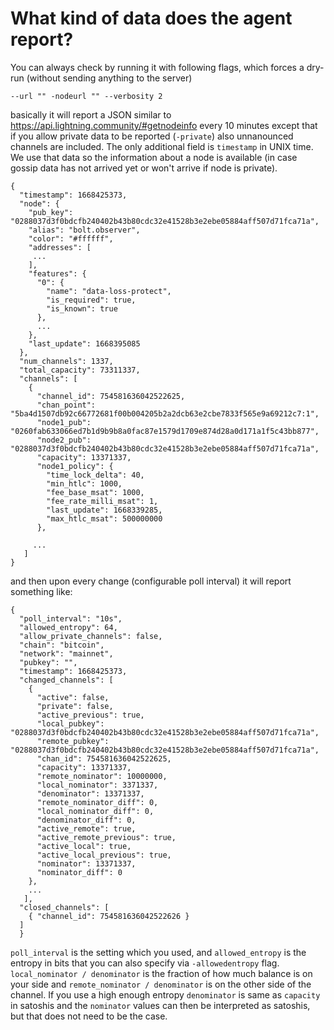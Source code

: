 # What kind of data does the agent report?

You can always check by running it with following flags, which forces a dry-run (without sending anything to the server)

```
--url "" -nodeurl "" --verbosity 2
```

basically it will report a JSON similar to https://api.lightning.community/#getnodeinfo every 10 minutes except that if you allow private data to be reported (`-private`) also unnanounced channels are included. The only additional
field is `timestamp` in UNIX time. We use that data so the information about a node is available (in case gossip data has not arrived yet or won't arrive if node is private).

```
{
  "timestamp": 1668425373,
  "node": {
    "pub_key": "0288037d3f0bdcfb240402b43b80cdc32e41528b3e2ebe05884aff507d71fca71a",
    "alias": "bolt.observer",
    "color": "#ffffff",
    "addresses": [
     ...
    ],
    "features": {
      "0": {
        "name": "data-loss-protect",
        "is_required": true,
        "is_known": true
      },
      ...
    },
    "last_update": 1668395085
  },
  "num_channels": 1337,
  "total_capacity": 73311337,
  "channels": [
    {
      "channel_id": 754581636042522625,
      "chan_point": "5ba4d1507db92c66772681f00b004205b2a2dcb63e2cbe7833f565e9a69212c7:1",
      "node1_pub": "0260fab633066ed7b1d9b9b8a0fac87e1579d1709e874d28a0d171a1f5c43bb877",
      "node2_pub": "0288037d3f0bdcfb240402b43b80cdc32e41528b3e2ebe05884aff507d71fca71a",
      "capacity": 13371337,
      "node1_policy": {
        "time_lock_delta": 40,
        "min_htlc": 1000,
        "fee_base_msat": 1000,
        "fee_rate_milli_msat": 1,
        "last_update": 1668339285,
        "max_htlc_msat": 500000000
      },

     ...
   ]
}
```

and then upon every change (configurable poll interval) it will report something like:

```
{
  "poll_interval": "10s",
  "allowed_entropy": 64,
  "allow_private_channels": false,
  "chain": "bitcoin",
  "network": "mainnet",
  "pubkey": "",
  "timestamp": 1668425373,
  "changed_channels": [
    {
      "active": false,
      "private": false,
      "active_previous": true,
      "local_pubkey": "0288037d3f0bdcfb240402b43b80cdc32e41528b3e2ebe05884aff507d71fca71a",
      "remote_pubkey": "0288037d3f0bdcfb240402b43b80cdc32e41528b3e2ebe05884aff507d71fca71a",
      "chan_id": 754581636042522625,
      "capacity": 13371337,
      "remote_nominator": 10000000,
      "local_nominator": 3371337,
      "denominator": 13371337,
      "remote_nominator_diff": 0,
      "local_nominator_diff": 0,
      "denominator_diff": 0,
      "active_remote": true,
      "active_remote_previous": true,
      "active_local": true,
      "active_local_previous": true,
      "nominator": 13371337,
      "nominator_diff": 0
    },
    ...
   ],
  "closed_channels": [
    { "channel_id": 754581636042522626 }
  ]
  }
```

`poll_interval` is the setting which you used, and `allowed_entropy` is the entropy in bits that you can also specify via `-allowedentropy` flag.
`local_nominator / denominator` is the fraction of how much balance is on your side and `remote_nominator / denominator` is on the other side of the channel.
If you use a high enough entropy `denominator` is same as `capacity` in satoshis and the `nominator` values can then be interpreted as satoshis, but that does not need to be the case.
